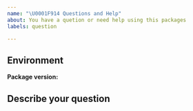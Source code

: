 ```yaml
---
name: "\U0001F914 Questions and Help"
about: You have a quetion or need help using this packages
labels: question

---
```


## Environment

**Package version:**

## Describe your question
<!-- A clear and concise description of your question or help wanted.
For example: How can I add a datetime field? -->